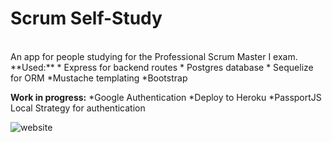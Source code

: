  # Scrum Self-Study
 <br>
An app for people studying for the Professional Scrum Master I exam.
<br>
**Used:**
* Express for backend routes
* Postgres database
* Sequelize for ORM
*Mustache templating
*Bootstrap


**Work in progress:**
*Google Authentication
*Deploy to Heroku
*PassportJS Local Strategy for authentication

![website](https://i.imgur.com/giVE1CF.png)
